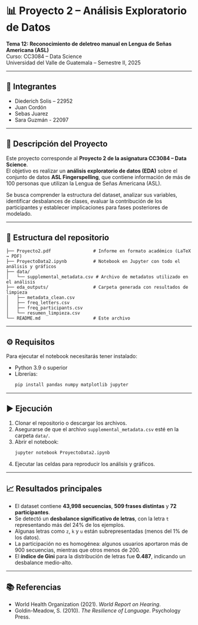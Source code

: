 # 📊 Proyecto 2 – Análisis Exploratorio de Datos  
**Tema 12: Reconocimiento de deletreo manual en Lengua de Señas Americana (ASL)**  
Curso: CC3084 – Data Science  
Universidad del Valle de Guatemala – Semestre II, 2025  

---

## 👥 Integrantes
- Diederich Solis – 22952  
- Juan Cordón  
- Sebas Juarez  
- Sara Guzmán - 22097

---

## 📌 Descripción del Proyecto
Este proyecto corresponde al **Proyecto 2 de la asignatura CC3084 – Data Science**.  
El objetivo es realizar un **análisis exploratorio de datos (EDA)** sobre el conjunto de datos **ASL Fingerspelling**, que contiene información de más de 100 personas que utilizan la Lengua de Señas Americana (ASL).  

Se busca comprender la estructura del dataset, analizar sus variables, identificar desbalances de clases, evaluar la contribución de los participantes y establecer implicaciones para fases posteriores de modelado.  

---

## 📂 Estructura del repositorio
```
├── Proyecto2.pdf                # Informe en formato académico (LaTeX → PDF)
├── ProyectoData2.ipynb          # Notebook en Jupyter con todo el análisis y gráficos
├── data/
│   └── supplemental_metadata.csv # Archivo de metadatos utilizado en el análisis
├── eda_outputs/                 # Carpeta generada con resultados de limpieza
│   ├── metadata_clean.csv
│   ├── freq_letters.csv
│   ├── freq_participants.csv
│   └── resumen_limpieza.csv
└── README.md                    # Este archivo
```

---

## ⚙️ Requisitos
Para ejecutar el notebook necesitarás tener instalado:

- Python 3.9 o superior  
- Librerías:  
  ```bash
  pip install pandas numpy matplotlib jupyter
  ```

---

## ▶️ Ejecución
1. Clonar el repositorio o descargar los archivos.  
2. Asegurarse de que el archivo `supplemental_metadata.csv` esté en la carpeta `data/`.  
3. Abrir el notebook:  
   ```bash
   jupyter notebook ProyectoData2.ipynb
   ```
4. Ejecutar las celdas para reproducir los análisis y gráficos.  

---

## 📈 Resultados principales
- El dataset contiene **43,998 secuencias**, **509 frases distintas** y **72 participantes**.  
- Se detectó un **desbalance significativo de letras**, con la letra `t` representando más del 24% de los ejemplos.  
- Algunas letras como `z`, `k` y `u` están subrepresentadas (menos del 1% de los datos).  
- La participación no es homogénea: algunos usuarios aportaron más de 900 secuencias, mientras que otros menos de 200.  
- El **índice de Gini** para la distribución de letras fue **0.487**, indicando un desbalance medio-alto.  

---

## 📚 Referencias
- World Health Organization (2021). *World Report on Hearing*.  
- Goldin-Meadow, S. (2010). *The Resilience of Language*. Psychology Press.  
